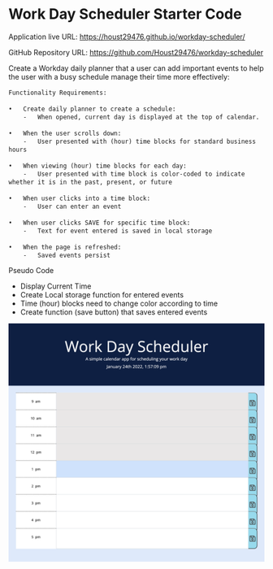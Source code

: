 # Work Day Scheduler Starter Code


 Application live URL:  https://houst29476.github.io/workday-scheduler/

 GitHub Repository URL: https://github.com/Houst29476/workday-scheduler


 Create a Workday daily planner that a user can add important events to help the user with a busy schedule manage their time more effectively:


	Functionality Requirements:

    •	Create daily planner to create a schedule:
        -	When opened, current day is displayed at the top of calendar.

    •	When the user scrolls down:
        -	User presented with (hour) time blocks for standard business hours

    •	When viewing (hour) time blocks for each day:
        -	User presented with time block is color-coded to indicate whether it is in the past, present, or future

    •	When user clicks into a time block:
        -	User can enter an event

    •	When user clicks SAVE for specific time block:
        -	Text for event entered is saved in local storage

    •	When the page is refreshed:
        -	Saved events persist

Pseudo Code
- Display Current Time
- Create Local storage function for entered events
- Time (hour) blocks need to change color according to time
- Create function (save button) that saves entered events

![](images/workday-scheduler.jpg)
